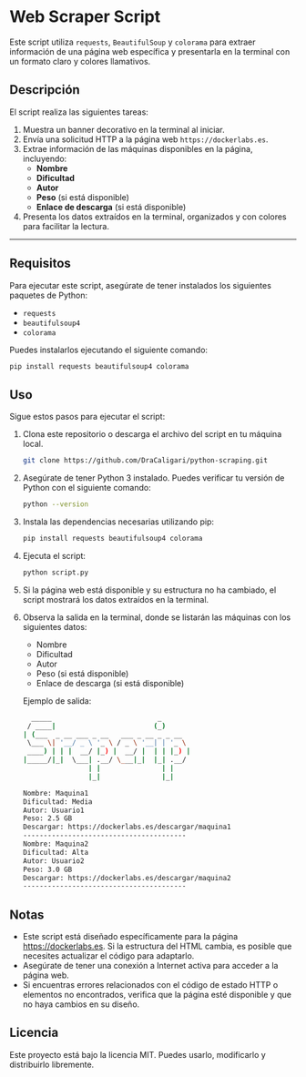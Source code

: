 # Web Scraper Script

Este script utiliza `requests`, `BeautifulSoup` y `colorama` para extraer información de una página web específica y presentarla en la terminal con un formato claro y colores llamativos.

## Descripción

El script realiza las siguientes tareas:

1. Muestra un banner decorativo en la terminal al iniciar.
2. Envía una solicitud HTTP a la página web `https://dockerlabs.es`.
3. Extrae información de las máquinas disponibles en la página, incluyendo:
   - **Nombre**
   - **Dificultad**
   - **Autor**
   - **Peso** (si está disponible)
   - **Enlace de descarga** (si está disponible)
4. Presenta los datos extraídos en la terminal, organizados y con colores para facilitar la lectura.

---

## Requisitos

Para ejecutar este script, asegúrate de tener instalados los siguientes paquetes de Python:

- `requests`
- `beautifulsoup4`
- `colorama`

Puedes instalarlos ejecutando el siguiente comando:

```bash
pip install requests beautifulsoup4 colorama
```
## Uso

Sigue estos pasos para ejecutar el script:

1. Clona este repositorio o descarga el archivo del script en tu máquina local.
   
   ```bash
   git clone https://github.com/DraCaligari/python-scraping.git
    ```

2. Asegúrate de tener Python 3 instalado. Puedes verificar tu versión de Python con el siguiente comando:

   ```bash
   python --version
   ```

3. Instala las dependencias necesarias utilizando pip:

   ```bash
   pip install requests beautifulsoup4 colorama
   ```

4. Ejecuta el script:

   ```bash
   python script.py
   ```

5. Si la página web está disponible y su estructura no ha cambiado, el script mostrará los datos extraídos en la terminal.

6. Observa la salida en la terminal, donde se listarán las máquinas con los siguientes datos:

   - Nombre
   - Dificultad
   - Autor
   - Peso (si está disponible)
   - Enlace de descarga (si está disponible)

   Ejemplo de salida:
   ```bash
     _____                          _       
    / ____|                        (_)      
   | (___  _ __ ___ _ __   ___ _ __ _ _ __  
    \___ \| '__/ _ \ '_ \ / _ \ '__| | '_ \ 
    ____) | | |  __/ |_) |  __/ |  | | |_) |
   |_____/|_|  \___| .__/ \___|_|  |_| .__/ 
                   | |               | |    
                   |_|               |_|    
   
   Nombre: Maquina1
   Dificultad: Media
   Autor: Usuario1
   Peso: 2.5 GB
   Descargar: https://dockerlabs.es/descargar/maquina1
   ----------------------------------------
   Nombre: Maquina2
   Dificultad: Alta
   Autor: Usuario2
   Peso: 3.0 GB
   Descargar: https://dockerlabs.es/descargar/maquina2
   ----------------------------------------
   ```
   
## Notas
- Este script está diseñado específicamente para la página https://dockerlabs.es. Si la estructura del HTML cambia, es posible que necesites actualizar el código para adaptarlo.
- Asegúrate de tener una conexión a Internet activa para acceder a la página web.
- Si encuentras errores relacionados con el código de estado HTTP o elementos no encontrados, verifica que la página esté disponible y que no haya cambios en su diseño.

## Licencia
Este proyecto está bajo la licencia MIT. Puedes usarlo, modificarlo y distribuirlo libremente.